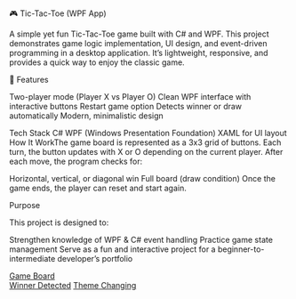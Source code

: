 
 🎮 Tic-Tac-Toe (WPF App)

A simple yet fun Tic-Tac-Toe game built with C# and WPF. This project demonstrates game logic implementation, UI design, and event-driven programming in a desktop application. It’s lightweight, responsive, and provides a quick way to enjoy the classic game.



 🚀 Features

 Two-player mode (Player X vs Player O)
 Clean WPF interface with interactive buttons
 Restart game option
 Detects winner or draw automatically
 Modern, minimalistic design

 Tech Stack
C#
  WPF (Windows Presentation Foundation)
  XAML for UI layout
  How It WorkThe game board is represented as a 3x3 grid of buttons.
  Each turn, the button updates with X or O depending on the current player.
  After each move, the program checks for:

   Horizontal, vertical, or diagonal win
   Full board (draw condition)
 Once the game ends, the player can reset and start again.



 Purpose

This project is designed to:

 Strengthen knowledge of WPF & C# event handling
 Practice game state management
 Serve as a fun and interactive project for a beginner-to-intermediate developer’s portfolio

[Game Board](Screenshot(1).png)  
[Winner Detected](Screenshort(4).png)
[Theme Changing](Screenshort(5).png)  






 



